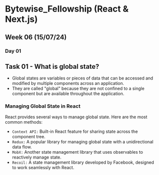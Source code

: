 # Bytewise_Fellowship (React & Next.js)
## Week 06 (15/07/24)

### Day 01
## Task 01 - What is global state?

- Global states are variables or pieces of data that can be accessed and modified by multiple components across an application.
- They are called "global" because they are not confined to a single component but are available throughout the application.

### Managing Global State in React
React provides several ways to manage global state. Here are the most common methods:

- `Context API:` Built-in React feature for sharing state across the component tree.
- `Redux:` A popular library for managing global state with a unidirectional data flow.
- `MobX:` Another state management library that uses observables to reactively manage state.
- `Recoil:` A state management library developed by Facebook, designed to work seamlessly with React.





